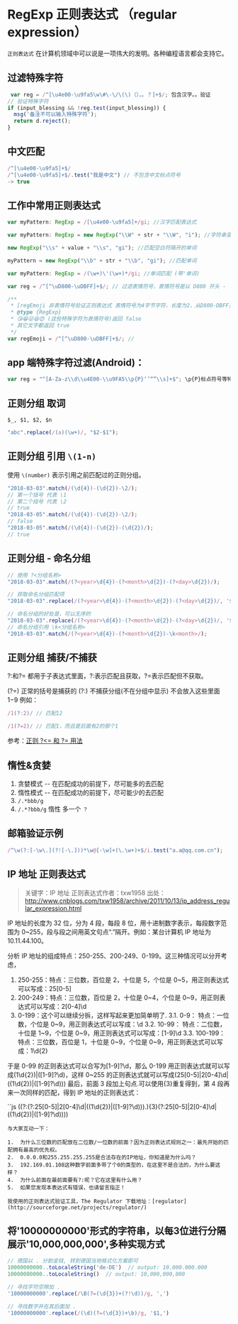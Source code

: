 # RegExp 正则表达式 （regular expression）

 `正则表达式` 在计算机领域中可以说是一项伟大的发明。各种编程语言都会支持它。

## 过滤特殊字符

```javascript
 var reg = /^[\u4e00-\u9fa5\w\#\-\/\(\)（），。？]+$/; 包含汉字。。验证
// 验证特殊字符
if (input_blessing && !reg.test(input_blessing)) {
  msg('备注不可以输入特殊字符');
  return d.reject();
}
```

## 中文匹配

```javascript
/^[\u4e00-\u9fa5]+$/
/^[\u4e00-\u9fa5]+$/.test("我是中文") // 不包含中文标点符号
-> true
```

## 工作中常用正则表达式

```javascript
var myPattern: RegExp = /[\u4e00-\u9fa5]+/gi; //汉字匹配表达式

var myPattern: RegExp = new RegExp("\\W" + str + "\\W", "i"); //字符串变量匹配, 匹配所有单词

new RegExp("\\s" + value + "\\s", "gi"); //匹配空白符隔开的单词

myPattern = new RegExp("\\b" + str + "\\b", "gi"); //匹配单词

var myPattern: RegExp = /(\w+)\'(\w+)*/gi; //单词匹配 (带'单词)

var reg = /^[^\uD800-\uDBFF]+$/; // 过滤表情符号，表情符号是以 D800 开头 -  DBFF 结尾的4字节字符

/**
 * [regEmoji 非表情符号验证正则表达式 表情符号为4字节字符，长度为2，从D800-DBFF开头的]
 * @type {RegExp}
 * 😘😁😜😆😍 (这些特殊字符为表情符号)返回 false
 * 其它文字都返回 true
 */
var regEmoji = /^[^\uD800-\uDBFF]+$/; //
```

## app 端特殊字符过滤(Android)：

```JavaScript
var reg = "^[A-Za-z\\d\\u4E00-\\u9FA5\\p{P}‘’“”\\s]+$"; \p{P}标点符号等特殊字符， JavaScript中无效（不支持？）
```

## 正则分组 取词

`$_, $1, $2, $n`

```js
"abc".replace(/(a)(\w+)/, "$2-$1");
```

## 正则分组 引用 `\(1-n)`

使用 `\(number)` 表示引用之前匹配过的正则分组。

```js
"2018-03-03".match(/(\d{4})-(\d{2})-\2/);
// 第一个括号 代表 \1
// 第二个括号 代表 \2
// true
"2018-03-05".match(/(\d{4})-(\d{2})-\2/);
// false
"2018-03-05".match(/(\d{4})-(\d{2})-(\d{2})/);
// true
```

## 正则分组 - 命名分组

```js
// 使用 ?<分组名称>
"2018-03-03".match(/(?<year>\d{4})-(?<month>\d{2})-(?<day>\d{2})/);

// 获取命名分组匹配项
"2018-03-03".replace(/(?<year>\d{4})-(?<month>\d{2})-(?<day>\d{2})/, '$<year>——$<month>——$<day>');

// 命名分组的好处是，可以无序的
"2018-03-03".replace(/(?<year>\d{4})-(?<month>\d{2})-(?<day>\d{2})/, '$<day>——$<month>——$<year>');
// 命名分组引用 \k<分组名称>
"2018-03-03".match(/(?<year>\d{4})-(?<month>\d{2})-\k<month>/);
```

## 正则分组 捕获/不捕获

?:和?= 都用于子表达式里面，?:表示匹配且获取，?=表示匹配但不获取。

(?=) 正常的括号是捕获的
(?:) 不捕获分组(不在分组中显示) 不会放入这些里面 $1-$9
例如：

```js
/1(?:2)/ // 匹配12

/1(?=2)/ // 匹配1，而且是后面有2的那个1
```
参考：[正则 ?<= 和 ?= 用法](https://www.cnblogs.com/whaozl/p/5462865.html)

## 惰性&贪婪

1.  贪婪模式 -- 在匹配成功的前提下，尽可能多的去匹配
2.  惰性模式 -- 在匹配成功的前提下，尽可能少的去匹配
3.  `/.*bbb/g`
4.  `/.*?bbb/g` 惰性 多一个 `？`

## 邮箱验证示例

```js
/^\w(?:[-\w\.](?![-\.]))*\w@[-\w]+(\.\w+)+$/i.test("a.a@qq.com.cn");
```

## IP 地址 正则表达式

> 关键字：IP 地址 正则表达式作者：txw1958
> 出处：http://www.cnblogs.com/txw1958/archive/2011/10/13/ip_address_regular_expression.html

IP 地址的长度为 32 位，分为 4 段，每段 8 位，用十进制数字表示，每段数字范围为 0~255，段与段之间用英文句点“.”隔开。例如：某台计算机 IP 地址为 10.11.44.100。

分析 IP 地址的组成特点：250-255、200-249、0-199。这三种情况可以分开考虑，

1.  250-255：特点：三位数，百位是 2，十位是 5，个位是 0~5，用正则表达式可以写成：25[0-5]
2.  200-249：特点：三位数，百位是 2，十位是 0~4，个位是 0~9，用正则表达式可以写成：2[0-4]\d
3.  0-199：这个可以继续分拆，这样写起来更加简单明了.
    3.1. 0-9： 特点：一位数，个位是 0~9，用正则表达式可以写成：\d
    3.2. 10-99： 特点：二位数，十位是 1~9，个位是 0~9，用正则表达式可以写成：[1-9]\d
    3.3. 100-199：特点：三位数，百位是 1，十位是 0~9，个位是 0~9，用正则表达式可以写成：1\d{2}

于是 0-99 的正则表达式可以合写为[1-9]?\d，那么 0-199 用正则表达式就可以写成(1\d{2})|([1-9]?\d)，这样 0~255 的正则表达式就可以写成(25[0-5]|2[0-4]\d|((1\d{2})|([1-9]?\d)))
最后，前面 3 段加上句点.可以使用{3}重复得到，第 4 段再来一次同样的匹配，得到 IP 地址的正则表达式：

``js
((?:(?:25[0-5]|2[0-4]\d|((1\d{2})|([1-9]?\d)))\.){3}(?:25[0-5]|2[0-4]\d|((1\d{2})|([1-9]?\d))))

```
与大家互动一下：

1.  为什么三位数的匹配放在二位数/一位数的前面？因为正则表达式规则之一：最先开始的匹配拥有最高的优先权。
2.  0.0.0.0和255.255.255.255是合法存在的IP地址，你知道是为什么吗？
3.  192.169.01.108这种数字前面多带了个0的类型的，在这里不是合法的，为什么要这样？
4.  为什么前面在最前面要有?:呢？它在这里有什么用？
5.  如果您发现本表达式有错误，也请留言指正！

我使用的正则表达式验证工具，The Regulator 下载地址：[regulator](http://sourceforge.net/projects/regulator/)
```
## 将'10000000000'形式的字符串，以每3位进行分隔展示'10,000,000,000',多种实现方式

```js
// 德国以 . 分割金钱, 转到德国当地格式化方案即可
10000000000..toLocaleString('de-DE')  // output: 10.000.000.000
10000000000..toLocaleString()  // output: 10,000,000,000

// 寻找字符空隙加 .
'10000000000'.replace(/\B(?=(\d{3})+(?!\d))/g, ',')

// 寻找数字并在其后面加 . 
'10000000000'.replace(/(\d)(?=(\d{3})+\b)/g, '$1,')
```
